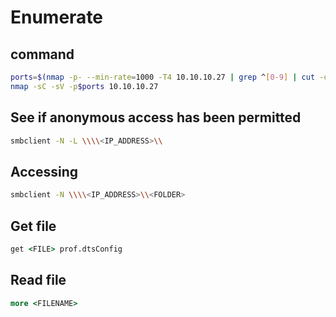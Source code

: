 # Enumerate

## command

```bash
ports=$(nmap -p- --min-rate=1000 -T4 10.10.10.27 | grep ^[0-9] | cut -d '/' -f 1 | tr '\n' ',' | sed s/,$//)
nmap -sC -sV -p$ports 10.10.10.27
```

## See if anonymous access has been permitted

```bash
smbclient -N -L \\\\<IP_ADDRESS>\\
```

## Accessing

```bash
smbclient -N \\\\<IP_ADDRESS>\\<FOLDER>
```

## Get file

```cmd
get <FILE> prof.dtsConfig
```

## Read file

```cmd
more <FILENAME>
```
